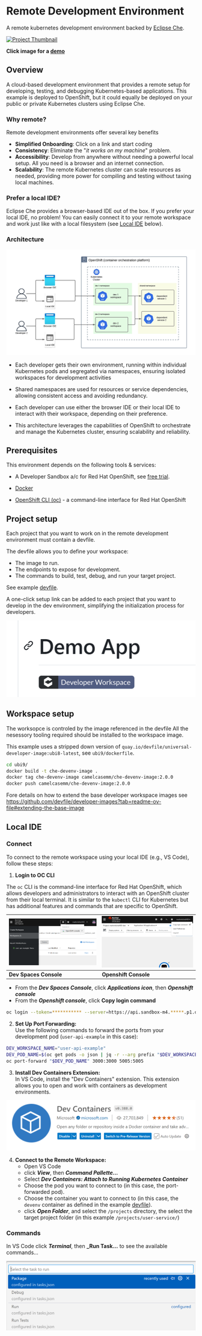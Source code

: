 # Remote Development Environment

A remote kubernetes development environment backed by [Eclipse Che](https://eclipse.dev/che/).

<a href="https://mm-camelcase.github.io/site/k8s_devenv_mini.mp4">
    <img src="assets/images/devenv.png" alt="Project Thumbnail" width="200"/>
</a>

**Click image for a [demo](https://mm-camelcase.github.io/site/k8s_devenv_mini.mp4)**


## Overview

A cloud-based development environment that provides a remote setup for developing, testing, and debugging Kubernetes-based applications. This example is deployed to OpenShift, but it could equally be deployed on your public or private Kubernetes clusters using Eclipse Che. 

### Why remote?  

Remote development environments offer several key benefits  
- **Simplified Onboarding**:  Click on a link and start coding
- **Consistency**: Eliminate the "_it works on my machine_" problem.
- **Accessibility**: Develop from anywhere without needing a powerful local setup. All you need is a browser and an internet connection.
- **Scalability**: The remote Kubernetes cluster can scale resources as needed, providing more power for compiling and testing without taxing local machines.


### Prefer a local IDE?
Eclipse Che provides a browser-based IDE out of the box. If you prefer your local IDE, no problem! You can easily connect it to your remote workspace and work just like with a local filesystem (see [Local IDE](https://github.com/mm-camelcase/k8s-remote-devenv?tab=readme-ov-file#local-ide) below).

### Architecture

![Dev Env](assets/images/che.jpeg)

- Each developer gets their own environment, running within individual Kubernetes pods and segregated via namespaces, ensuring isolated workspaces for development activities

- Shared namespaces are used for resources or service dependencies, allowing consistent access and avoiding redundancy.

- Each developer can use either the browser IDE or their local IDE to interact with their workspace, depending on their preference.

- This architecture leverages the capabilities of OpenShift to orchestrate and manage the Kubernetes cluster, ensuring scalability and reliability.



## Prerequisites

This environment depends on the following tools & services:

- A Developer Sandbox a/c for Red Hat OpenShift, see  [free trial](https://developers.redhat.com/developer-sandbox?source=sso).

- [Docker](https://docs.docker.com/desktop/setup/install/linux/)
- [OpenShift CLI (oc)](https://docs.redhat.com/en/documentation/openshift_container_platform/4.17/html/cli_tools/openshift-cli-oc#cli-about-cli_cli-developer-commands) - a command-line interface for Red Hat OpenShift

## Project setup

Each project that you want to work on in the remote development environment must contain a devfile.

The devfile allows you to define your workspace:

- The image to run.
- The endpoints to expose for development.
- The commands to build, test, debug, and run your target project.

See example [devfile](https://github.com/mm-camelcase/user-service/blob/che/devfile.yaml).

A one-click setup link can be added to each project that you want to develop in the dev environment, simplifying the initialization process for developers.

![Dev Env](assets/images/oneclick.png)

## Workspace setup

The worksopce is controled by the image referenced in the devfile
All the nesessory tooling required should be installed to the workspace image.

This example uses a stripped down version of `quay.io/devfile/universal-developer-image:ubi8-latest`, see `ubi9/dockerfile`.  

```bash
cd ubi9/
docker build -t che-devenv-image .
docker tag che-devenv-image camelcasemm/che-devenv-image:2.0.0
docker push camelcasemm/che-devenv-image:2.0.0
```

Fore details on how to extend the base developer workspace images see https://github.com/devfile/developer-images?tab=readme-ov-file#extending-the-base-image


## Local IDE

### Connect

To connect to the remote workspace using your local IDE (e.g., VS Code), follow these steps:

1. **Login to OC CLI**

The `oc` CLI is the command-line interface for Red Hat OpenShift, which allows developers and administrators to interact with an OpenShift cluster from their local terminal. It is similar to the `kubectl` CLI for Kubernetes but has additional features and commands that are specific to OpenShift.

| ![Dev Spaces Workspace](assets/images/devspace.png) | ![Openshift Console](assets/images/console.png) |
|--------------------------------------|------------------------------------------|
| **Dev Spaces Console**                          | **Openshift Console**                            |


- From the **_Dev Spaces Console_**, click **_Applications icon_**, then **_Openshift console_**
- From the **_Openshift console_**, click **Copy login command** 

```bash
oc login --token=*********** --server=https://api.sandbox-m4.*****.p1.openshiftapps.com:6443
```


2. **Set Up Port Forwarding:**   
Use the following commands to forward the ports from your development pod (`user-api-example` in this case):

```bash
DEV_WORKSPACE_NAME="user-api-example"
DEV_POD_NAME=$(oc get pods -o json | jq -r --arg prefix "$DEV_WORKSPACE_NAME" '.items[] | select(.metadata.labels["controller.devfile.io/devworkspace_name"] | startswith($prefix)) | .metadata.name')
oc port-forward "$DEV_POD_NAME" 3000:3000 5005:5005
```

3. **Install Dev Containers Extension:**    
In VS Code, install the "Dev Containers" extension. This extension allows you to open and work with containers as development environments.

![Dev Containers Extension](assets/images/devcontainers.png)

4. **Connect to the Remote Workspace:**
    - Open VS Code
    - click **_View_**, then **_Command Pallette..._**
    - Select **_Dev Containers: Attach to Running Kubernetes Container_**
    - Choose the pod you want to connect to (in this case, the port-forwarded pod).
    - Choose the container you want to connect to (in this case, the `devenv` container as defined in the example [devfile](https://github.com/mm-camelcase/user-service/blob/che/devfile.yaml#L7)).
    - click **_Open Folder_**, and select the `/projects` directory, the select the target project folder (in this example `/projects/user-service/`)


### Commands

In VS Code click **_Terminal_**, then **_Run Task...** to see the available commands...

![tasks](assets/images/commands.png)






